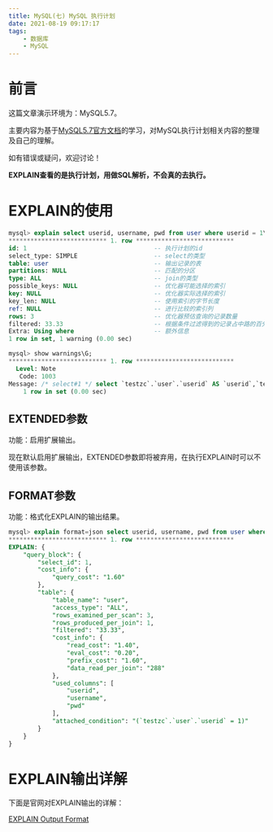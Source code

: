 ```yaml
---
title: MySQL(七) MySQL 执行计划
date: 2021-08-19 09:17:17
tags:
    - 数据库
    - MySQL
---
```


# 前言

这篇文章演示环境为：MySQL5.7。

主要内容为基于[MySQL5.7官方文档](https://dev.mysql.com/doc/refman/5.7/en/)的学习，对MySQL执行计划相关内容的整理及自己的理解。

如有错误或疑问，欢迎讨论！

<!-- more -->

**EXPLAIN查看的是执行计划，用做SQL解析，不会真的去执行。**

# EXPLAIN的使用

```sql
mysql> explain select userid, username, pwd from user where userid = 1\G;
*************************** 1. row ***************************
id: 1                                   -- 执行计划的id
select_type: SIMPLE                     -- select的类型
table: user                             -- 输出记录的表
partitions: NULL                        -- 匹配的分区
type: ALL                               -- join的类型
possible_keys: NULL                     -- 优化器可能选择的索引
key: NULL                               -- 优化器实际选择的索引
key_len: NULL                           -- 使用索引的字节长度
ref: NULL                               -- 进行比较的索引列
rows: 3                                 -- 优化器预估查询的记录数量
filtered: 33.33                         -- 根据条件过滤得到的记录占中路的百分比
Extra: Using where                      -- 额外信息
1 row in set, 1 warning (0.00 sec)

mysql> show warnings\G;
*************************** 1. row ***************************
  Level: Note
   Code: 1003
Message: /* select#1 */ select `testzc`.`user`.`userid` AS `userid`,`testzc`.`user`.`username` AS `username`,`testzc`.`user`.`pwd` AS `pwd` from `testzc`.`user` where (`testzc`.`user`.`userid` = 1)
    1 row in set (0.00 sec)
```

## EXTENDED参数

功能：启用扩展输出。

现在默认启用扩展输出，EXTENDED参数即将被弃用，在执行EXPLAIN时可以不使用该参数。

## FORMAT参数

功能：格式化EXPLAIN的输出结果。

```sql
mysql> explain format=json select userid, username, pwd from user where userid = 1\G;
*************************** 1. row ***************************
EXPLAIN: {
    "query_block": {
        "select_id": 1,
        "cost_info": {
            "query_cost": "1.60"
        },
        "table": {
            "table_name": "user",
            "access_type": "ALL",
            "rows_examined_per_scan": 3,
            "rows_produced_per_join": 1,
            "filtered": "33.33",
            "cost_info": {
                "read_cost": "1.40",
                "eval_cost": "0.20",
                "prefix_cost": "1.60",
                "data_read_per_join": "288"
            },
            "used_columns": [
                "userid",
                "username",
                "pwd"
            ],
            "attached_condition": "(`testzc`.`user`.`userid` = 1)"
        }
    }
}
```

# EXPLAIN输出详解

下面是官网对EXPLAIN输出的详解：

[EXPLAIN Output Format](https://dev.mysql.com/doc/refman/5.7/en/explain-output.html)